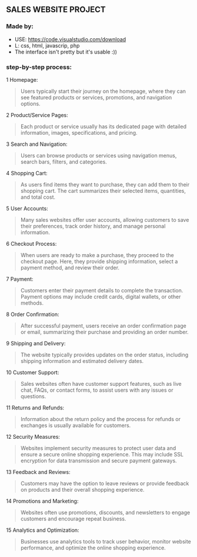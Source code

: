 ## SALES WEBSITE PROJECT
### Made by:
- USE: https://code.visualstudio.com/download
- L: css, html, javascrip, php
- The interface isn't pretty but it's usable :))
### step-by-step process:
1 Homepage:
> Users typically start their journey on the homepage, where they can see featured products or services, promotions, and navigation options.
    
2 Product/Service Pages:
> Each product or service usually has its dedicated page with detailed information, images, specifications, and pricing.

3 Search and Navigation:
> Users can browse products or services using navigation menus, search bars, filters, and categories.

4 Shopping Cart:
> As users find items they want to purchase, they can add them to their shopping cart. The cart summarizes their selected items, quantities, and total cost.

5 User Accounts:
> Many sales websites offer user accounts, allowing customers to save their preferences, track order history, and manage personal information.

6 Checkout Process:
> When users are ready to make a purchase, they proceed to the checkout page. Here, they provide shipping information, select a payment method, and review their order.

7 Payment:
> Customers enter their payment details to complete the transaction. Payment options may include credit cards, digital wallets, or other methods.

8 Order Confirmation:
> After successful payment, users receive an order confirmation page or email, summarizing their purchase and providing an order number.

9 Shipping and Delivery:
> The website typically provides updates on the order status, including shipping information and estimated delivery dates.

10 Customer Support:
> Sales websites often have customer support features, such as live chat, FAQs, or contact forms, to assist users with any issues or questions.

11 Returns and Refunds:
> Information about the return policy and the process for refunds or exchanges is usually available for customers.

12 Security Measures:
> Websites implement security measures to protect user data and ensure a secure online shopping experience. This may include SSL encryption for data transmission and secure payment gateways.

13 Feedback and Reviews:
> Customers may have the option to leave reviews or provide feedback on products and their overall shopping experience.

14 Promotions and Marketing:
> Websites often use promotions, discounts, and newsletters to engage customers and encourage repeat business.

15 Analytics and Optimization:
> Businesses use analytics tools to track user behavior, monitor website performance, and optimize the online shopping experience.
